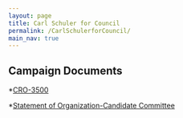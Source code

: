 ```yaml
---
layout: page
title: Carl Schuler for Council
permalink: /CarlSchulerforCouncil/
main_nav: true
---
```

## Campaign Documents

*[CRO-3500](assets/CRO-3500.pdf)

*[Statement of Organization-Candidate Committee](assets/CRO-2100A.pdf)
